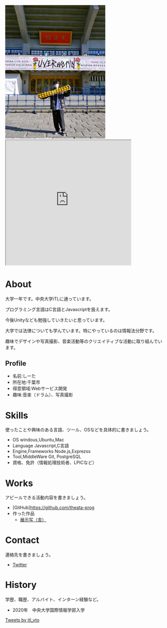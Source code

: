<img src="20201225_104754_HDR.jpg" width="320px">

<iframe src="https://www.openprocessing.org/sketch/1093486/embed/" width="400" height="400"></iframe>

# About
大学一年です。中央大学iTLに通っています。

プログラミング言語はC言語とJavascriptを扱えます。

今後Unityなども勉強していきたいと思っています。

大学では法律についても学んでいます。特にやっているのは情報法分野です。

趣味でデザインや写真撮影、音楽活動等のクリエイティブな活動に取り組んでいます。　　

## Profile
- 名前:しーた
- 所在地:千葉市
- 得意領域:Webサービス開発
- 趣味:音楽（ドラム）、写真撮影

# Skills
使ったことや興味のある言語、ツール、OSなどを具体的に書きましょう。
- OS  windous,Ubuntu,Mac
- Language  Javascript,C言語
- Engine,Frameworks Node.js,Exprezss
- Tool,MiddleWare Git, PostgreSQL
- 資格、免許（情報処理技術者、LPICなど）

# Works
アピールできる活動内容を書きましょう。
- [GitHub]https://github.com/theata-prog
- 作った作品
  - [展示写（舎）](https://polar-earth-39625.herokuapp.com/)

# Contact
連絡先を書きましょう。
- [Twitter](https://twitter.com/home)

# History
学歴、職歴、アルバイト、インターン経験など。
- 2020年　中央大学国際情報学部入学

<a class="twitter-timeline" data-lang="ja" data-height="600" href="https://twitter.com/itl_yto?ref_src=twsrc%5Etfw">Tweets by itl_yto</a> <script async src="https://platform.twitter.com/widgets.js" charset="utf-8"></script>
